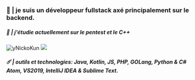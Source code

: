 <h3>🌙 | je suis un développeur fullstack axé principalement sur le backend.</h3>
<h5>🖤 | j'étudie actuellement sur le pentest et le C++</h5>
<a><img src="https://github-readme-stats.vercel.app/api?username=destroyednicko&show_icons=true&theme=material-palenight&count_private=true" alt="yNickoKun"/> <img src="https://github-readme-stats.vercel.app/api/top-langs/?username=destroyednicko&langs_count=8&layout=compact&theme=material-palenight"/></a>
<h5>☄️ | outils et technologies:
Java, Kotlin, JS, PHP, GOLang, Python & C#<br>
Atom, VS2019, IntelliJ IDEA & Sublime Text.
</h5>

